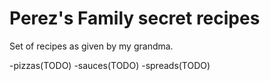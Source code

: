 # Perez's Family secret recipes
Set of recipes as given by my grandma.

-pizzas(TODO)
-sauces(TODO)
-spreads(TODO)